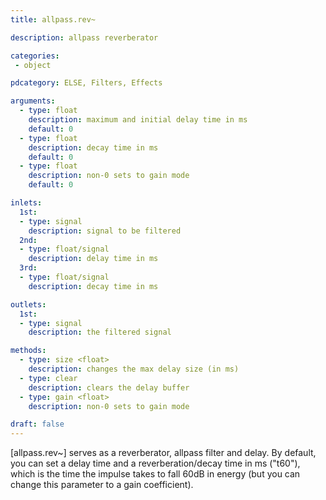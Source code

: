 ```yaml
---
title: allpass.rev~

description: allpass reverberator

categories:
 - object

pdcategory: ELSE, Filters, Effects

arguments:
  - type: float
    description: maximum and initial delay time in ms
    default: 0
  - type: float
    description: decay time in ms
    default: 0
  - type: float
    description: non-0 sets to gain mode
    default: 0

inlets:
  1st:
  - type: signal
    description: signal to be filtered
  2nd:
  - type: float/signal
    description: delay time in ms
  3rd:
  - type: float/signal
    description: decay time in ms

outlets:
  1st:
  - type: signal
    description: the filtered signal

methods:
  - type: size <float>
    description: changes the max delay size (in ms)
  - type: clear
    description: clears the delay buffer
  - type: gain <float>
    description: non-0 sets to gain mode

draft: false
---
```


[allpass.rev~] serves as a reverberator, allpass filter and delay. By default, you can set a delay time and a reverberation/decay time in ms ("t60"), which is the time the impulse takes to fall 60dB in energy (but you can change this parameter to a gain coefficient).

